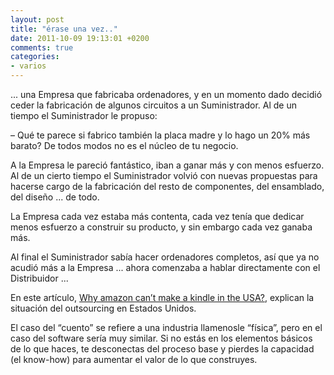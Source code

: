 ```yaml
---
layout: post
title: "érase una vez.."
date: 2011-10-09 19:13:01 +0200
comments: true
categories:
- varios
---
```


  ... una Empresa que fabricaba ordenadores, y en un momento dado decidió ceder
  la fabricación de algunos circuitos a un Suministrador.
  Al de un tiempo el Suministrador le propuso:

  – Qué te parece si fabrico también la placa madre y lo hago un 20% más barato?
  De todos modos no es el núcleo de tu negocio.

  A la Empresa le pareció fantástico, iban a ganar más y con menos esfuerzo. Al de
  un cierto tiempo el Suministrador volvió con nuevas propuestas para hacerse cargo
  de la fabricación del resto de componentes, del ensamblado, del diseño ... de todo.

  La Empresa cada vez estaba más contenta, cada vez tenía que dedicar menos esfuerzo
  a construir su producto, y sin embargo cada vez ganaba más.

  Al final el Suministrador sabía hacer ordenadores completos, así que ya no acudió
  más a la Empresa ... ahora comenzaba a hablar directamente con el Distribuidor ...


En este artículo, [Why amazon can’t make a kindle in the USA?](http://www.forbes.com/sites/stevedenning/2011/08/17/why-amazon-cant-make-a-kindle-in-the-usa), explican la situación del outsourcing en Estados Unidos.

El caso del “cuento” se refiere a una industria llamenosle “física”, pero en el caso del software sería muy similar. Si no estás en los elementos básicos de lo que haces, te desconectas del proceso base y pierdes la capacidad (el know-how) para aumentar el valor de lo que construyes.
